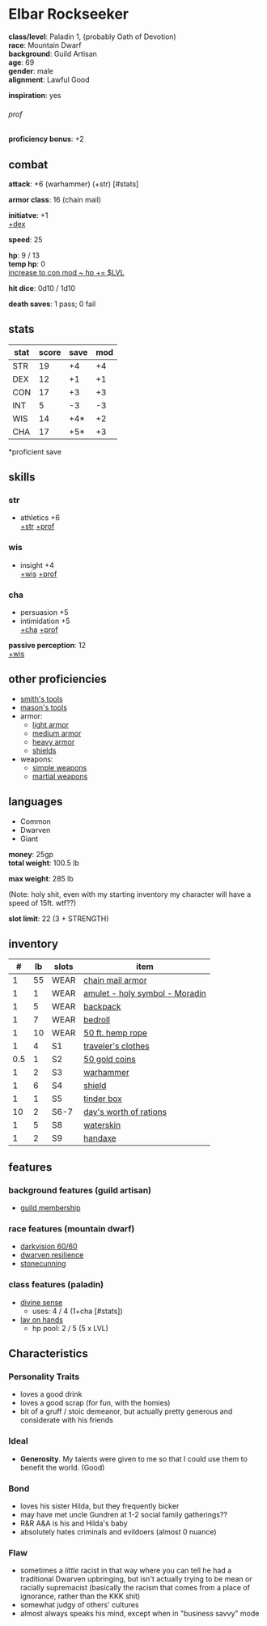 # Elbar Rockseeker
**class/level**: Paladin 1, (probably Oath of Devotion)  
**race**: Mountain Dwarf  
**background**: Guild Artisan  
**age**: 69  
**gender**: male  
**alignment**: Lawful Good

**inspiration**: yes

###### prof
**proficiency bonus**: +2  

## combat

**attack**: +6 (warhammer) (+str) [#stats]

**armor class**: 16 (chain mail)
  
**initiatve**: +1  
[+dex](#stats)  

**speed**: 25  

**hp**: 9 / 13  
**temp hp**: 0  
[increase to con mod ~ hp += $LVL](#stats)

**hit dice**: 0d10 / 1d10  

**death saves**: 1 pass; 0 fail  

## stats  
|stat|score|save|mod|  
|----|-----|----|---|  
|STR |19   |+4  |+4 |  
|DEX |12   |+1  |+1 |  
|CON |17   |+3  |+3 |  
|INT |5    |-3  |-3 |  
|WIS |14   |+4* |+2 |  
|CHA |17   |+5* |+3 |  
  
\*proficient save  
  
## skills  
### str  
- athletics +6  
[+str](#stats) [+prof](#prof)  

### wis  
- insight +4  
[+wis](#stats) [+prof](#prof)  

### cha  
- persuasion +5  
- intimidation +5  
[+cha](#stats) [+prof](#prof)  
  
**passive perception**: 12  
[+wis](#stats)

## other proficiencies  
- [smith's tools](https://2014.5e.tools/items.html#smith's%20tools_phb)
- [mason's tools](https://2014.5e.tools/items.html#mason's%20tools_phb)
- armor:
    - [light armor](https://2014.5e.tools/items.html#blankhash,flsttype:light%20armor=1)
    - [medium armor](https://2014.5e.tools/items.html#blankhash,flsttype:medium%20armor=1)
    - [heavy armor](https://2014.5e.tools/items.html#blankhash,flsttype:heavy%20armor=1)
    - [shields](https://2014.5e.tools/items.html#shield_phb)
- weapons:
    - [simple weapons](https://2014.5e.tools/tables.html#weapons_phb)
    - [martial weapons](https://2014.5e.tools/tables.html#weapons_phb)

## languages
- Common
- Dwarven
- Giant

**money**: 25gp  
**total weight**: 100.5 lb  

**max weight**: 285 lb

(Note: holy shit, even with my starting inventory my character will have a speed of 15ft. wtf??)

**slot limit**: 22 (3 + STRENGTH)

## inventory  
|#   |lb |slots|item|  
|----|---|-----|----|  
|1   |55 |WEAR |[chain mail armor](https://2014.5e.tools/items.html#chain%20mail_phb)|  
|1   |1  |WEAR |[amulet - holy symbol - Moradin](https://2014.5e.tools/items.html#amulet_phb)|  
|1   |5  |WEAR |[backpack](https://2014.5e.tools/items.html#backpack_phb)|  
|1   |7  |WEAR |[bedroll](https://2014.5e.tools/items.html#bedroll_phb)|  
|1   |10 |WEAR |[50 ft. hemp rope](https://2014.5e.tools/items.html#hempen%20rope%20(50%20feet)_phb)|  
|1   |4  |S1   |[traveler's clothes](https://2014.5e.tools/items.html#traveler's%20clothes_phb)|
|0.5 |1  |S2   |[50 gold coins](https://2014.5e.tools/items.html#gold%20(gp)_phb)|  
|1   |2  |S3   |[warhammer](https://2014.5e.tools/items.html#warhammer_phb)|  
|1   |6  |S4   |[shield](https://2014.5e.tools/items.html#shield_phb)|  
|1   |1  |S5   |[tinder box](https://2014.5e.tools/items.html#tinderbox_phb)|  
|10  |2  |S6-7 |[day's worth of rations](https://2014.5e.tools/items.html#rations%20(1%20day)_phb)|  
|1   |5  |S8   |[waterskin](https://2014.5e.tools/items.html#waterskin_phb)|  
|1   |2  |S9   |[handaxe](https://2014.5e.tools/items.html#handaxe_phb)|

## features  
### background features (guild artisan)  
- [guild membership](https://2014.5e.tools/backgrounds.html#guild%20artisan_phb)  
### race features (mountain dwarf)
- [darkvision 60/60](https://2014.5e.tools/races.html#dwarf%20(mountain)_phb)
- [dwarven resilience](https://2014.5e.tools/races.html#dwarf%20(mountain)_phb)
- [stonecunning](https://2014.5e.tools/races.html#dwarf%20(mountain)_phb)
### class features (paladin)  
- [divine sense](https://2014.5e.tools/classes.html#paladin_phb,state:feature=s0-0)
    - uses: 4 / 4 (1+cha [#stats])
- [lay on hands](https://2014.5e.tools/classes.html#paladin_phb,state:feature=s0-1)
    - hp pool: 2 / 5 (5 x LVL)

## Characteristics

### Personality Traits
- loves a good drink
- loves a good scrap (for fun, with the homies)
- bit of a gruff / stoic demeanor, but actually pretty generous and considerate with his friends

### Ideal
- **Generosity**. My talents were given to me so that I could use them to benefit the world. (Good)

### Bond
- loves his sister Hilda, but they frequently bicker
- may have met uncle Gundren at 1-2 social family gatherings??
- R&R A&A is his and Hilda's baby
- absolutely hates criminals and evildoers (almost 0 nuance)

### Flaw
- sometimes a *little* racist in that way where you can tell he had a traditional Dwarven upbringing, but isn't actually trying to be mean or racially supremacist (basically the racism that comes from a place of ignorance, rather than the KKK shit)
- somewhat judgy of others' cultures
- almost always speaks his mind, except when in "business savvy" mode
